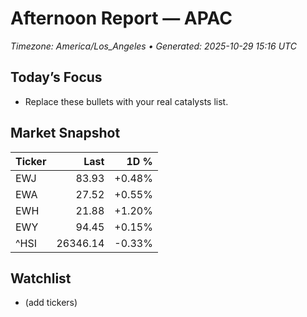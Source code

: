 # Afternoon Report — APAC
_Timezone: America/Los_Angeles • Generated: 2025-10-29 15:16 UTC_

## Today’s Focus
- Replace these bullets with your real catalysts list.

## Market Snapshot
| Ticker | Last | 1D % |
|---|---:|---:|
| EWJ | 83.93 | +0.48% |
| EWA | 27.52 | +0.55% |
| EWH | 21.88 | +1.20% |
| EWY | 94.45 | +0.15% |
| ^HSI | 26346.14 | -0.33% |

## Watchlist
- (add tickers)
